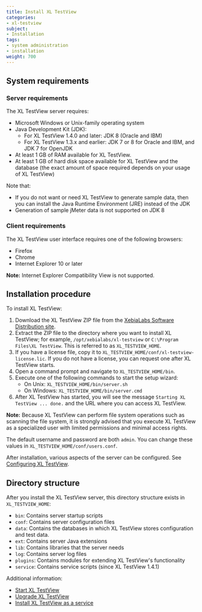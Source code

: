 ```yaml
---
title: Install XL TestView
categories:
- xl-testview
subject:
- Installation
tags:
- system administration
- installation
weight: 700
---
```


## System requirements

### Server requirements

The XL TestView server requires:

* Microsoft Windows or Unix-family operating system
* Java Development Kit (JDK):
    * For XL TestView 1.4.0 and later: JDK 8 (Oracle and IBM)
    * For XL TestView 1.3.x and earlier: JDK 7 or 8 for Oracle and IBM, and JDK 7 for OpenJDK
* At least 1 GB of RAM available for XL TestView.
* At least 1 GB of hard disk space available for XL TestView and the database (the exact amount of space required depends on your usage of XL TestView)

Note that:

* If you do not want or need XL TestView to generate sample data, then you can install the Java Runtime Environment (JRE) instead of the JDK
* Generation of sample jMeter data is not supported on JDK 8

### Client requirements

The XL TestView user interface requires one of the following browsers:

* Firefox
* Chrome
* Internet Explorer 10 or later

**Note:** Internet Explorer Compatibility View is not supported.

## Installation procedure

To install XL TestView:

1. Download the XL TestView ZIP file from the [XebiaLabs Software Distribution site](https://dist.xebialabs.com).
2. Extract the ZIP file to the directory where you want to install XL TestView; for example, `/opt/xebialabs/xl-testview` or `C:\Program Files\XL TestView`. This is referred to as `XL_TESTVIEW_HOME`.
3. If you have a license file, copy it to `XL_TESTVIEW_HOME/conf/xl-testview-license.lic`. If you do not have a license, you can request one after XL TestView starts.
4. Open a command prompt and navigate to `XL_TESTVIEW_HOME/bin`.
5. Execute one of the following commands to start the setup wizard:
      * On Unix: `XL_TESTVIEW_HOME/bin/server.sh`
      * On Windows: `XL_TESTVIEW_HOME/bin/server.cmd`
6. After XL TestView has started, you will see the message `Starting XL TestView ... done.` and the URL where you can access XL TestView.

**Note:** Because XL TestView can perform file system operations such as scanning the file system, it is strongly advised that you execute XL TestView as a specialized user with limited permissions and minimal access rights.

The default username and password are both `admin`. You can change these values in `XL_TESTVIEW_HOME/conf/users.conf`.

After installation, various aspects of the server can be configured. See [Configuring XL TestView](/xl-testview/how-to/configure-xl-testview.html).

## Directory structure

After you install the XL TestView server, this directory structure exists in `XL_TESTVIEW_HOME`:

* `bin`: Contains server startup scripts
* `conf`: Contains server configuration files
* `data`: Contains the databases in which XL TestView stores configuration and test data.
* `ext`: Contains server Java extensions
* `lib`: Contains libraries that the server needs
* `log`: Contains server log files
* `plugins`: Contains modules for extending XL TestView's functionality
* `service`: Contains service scripts (since XL TestView 1.4.1)

Additional information:

* [Start XL TestView](/xl-testview/how-to/start.html)
* [Upgrade XL TestView](/xl-testview/how-to/upgrade-xl-testview.html)
* [Install XL TestView as a service](/xl-testview/how-to/install-xl-testview-as-a-service.html)
